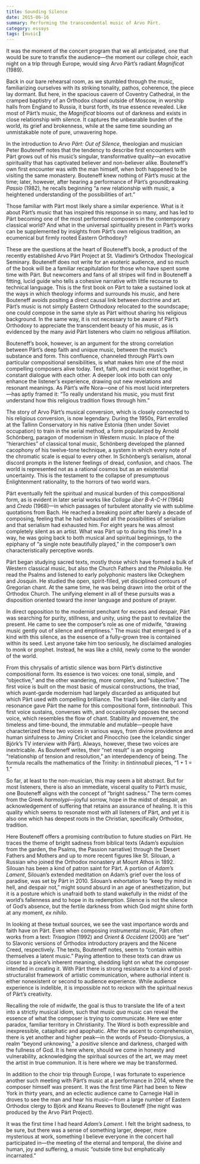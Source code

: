 ```yaml
---
title: Sounding Silence
date: 2015-06-16
summary: Performing the transcendental music of Arvo Pärt.
category: essays
tags: [music]
---
```


It was the moment of the concert program that we all anticipated, one that would be sure to transfix the audience—the moment our college choir, each night on a trip through Europe, would sing Arvo Pärt’s radiant _Magnificat_ (1989).

Back in our bare rehearsal room, as we stumbled through the music, familiarizing ourselves with its striking tonality, pathos, coherence, the piece lay dormant. But here, in the spacious cavern of Coventry Cathedral, in the cramped baptistry of an Orthodox chapel outside of Moscow, in worship halls from England to Russia, it burst forth, its true essence revealed. Like most of Pärt’s music, the _Magnificat_ blooms out of darkness and exists in close relationship with silence. It captures the unbearable burden of the world, its grief and brokenness, while at the same time sounding an unmistakable note of pure, unwavering hope.

In the introduction to _Arvo Pärt: Out of Silence_, theologian and musician Peter Bouteneff notes that the tendency to describe first encounters with Pärt grows out of his music’s singular, transformative quality—an evocative spirituality that has captivated believer and non-believer alike. Bouteneff’s own first encounter was with the man himself, when both happened to be visiting the same monastery. Bouteneff knew nothing of Pärt’s music at the time; later, however, after hearing a performance of Pärt’s groundbreaking _Passio_ (1982), he recalls beginning “a new relationship with music, a heightened understanding of the possibilities of art.”

Those familiar with Pärt most likely share a similar experience. What is it about Pärt’s music that has inspired this response in so many, and has led to Pärt becoming one of the most performed composers in the contemporary classical world? And what in the universal spirituality present in Pärt’s works can be supplemented by insights from Pärt’s own religious tradition, an ecumenical but firmly rooted Eastern Orthodoxy?

These are the questions at the heart of Bouteneff’s book, a product of the recently established Arvo Pärt Project at St. Vladimir’s Orthodox Theological Seminary. Bouteneff does not write for an esoteric audience, and so much of the book will be a familiar recapitulation for those who have spent some time with Pärt. But newcomers and fans of all stripes will find in Bouteneff a fitting, lucid guide who tells a cohesive narrative with little recourse to technical language. This is the first book on Pärt to take a sustained look at the ways in which theology informs and surrounds his music, and here Bouteneff avoids positing a direct causal link between doctrine and art. Pärt’s music is not simply Eastern Orthodoxy relocated to the soundscape; one could compose in the same style as Pärt without sharing his religious background. In the same way, it is not necessary to be aware of Pärt’s Orthodoxy to appreciate the transcendent beauty of his music, as is evidenced by the many avid Pärt listeners who claim no religious affiliation.

Bouteneff’s book, however, is an argument for the strong correlation between Pärt’s deep faith and unique music, between the music’s substance and form. This confluence, channeled through Pärt’s own particular compositional sensibilities, is what makes him one of the most compelling composers alive today. Text, faith, and music exist together, in constant dialogue with each other. A deeper look into both can only enhance the listener’s experience, drawing out new revelations and resonant meanings. As Pärt’s wife Nora—one of his most lucid interpreters—has aptly framed it: “To really understand his music, you must first understand how this religious tradition flows through him.”

The story of Arvo Pärt’s musical conversion, which is closely connected to his religious conversion, is now legendary. During the 1950s, Pärt enrolled at the Tallinn Conservatory in his native Estonia (then under Soviet occupation) to train in the serial method, a form popularized by Arnold Schönberg, paragon of modernism in Western music. In place of the “hierarchies” of classical tonal music, Schönberg developed the planned cacophony of his twelve-tone technique, a system in which every note of the chromatic scale is equal to every other. In Schönberg’s serialism, atonal discord prompts in the listener feelings of dread, confusion, and chaos. The world is represented not as a rational cosmos but as an existential uncertainty. This is the testament to the collapse of presumptuous Enlightenment rationality, to the horrors of two world wars.

Pärt eventually felt the spiritual and musical burden of this compositional form, as is evident in later serial works like _Collage über B-A-C-H_ (1964) and _Credo_ (1968)—in which passages of turbulent atonality vie with sublime quotations from Bach. He reached a breaking point after barely a decade of composing, feeling that he had exhausted all the possibilities of serialism and that serialism had exhausted him. For eight years he was almost completely silent as an artist. What was Pärt up to during this time? In a way, he was going back to both musical and spiritual beginnings, to the epiphany of “a single note beautifully played,” in the composer’s own characteristically perceptive words.

Pärt began studying sacred texts, mostly those which have formed a bulk of Western classical music, but also the Church Fathers and the _Philokalia_. He read the Psalms and listened to early polyphonic masters like Ockeghem and Josquin. He studied the open, spirit-filled, yet disciplined contours of Gregorian chant. At the same time, he was being drawn into the orbit of the Orthodox Church. The unifying element in all of these pursuits was a disposition oriented toward the inner language and posture of prayer.

In direct opposition to the modernist penchant for excess and despair, Pärt was searching for purity, stillness, and unity, using the past to revitalize the present. He came to see the composer’s role as one of midwife, “drawing music gently out of silence and emptiness.” The music that emerged is of a kind with this silence, as the essence of a fully-grown tree is contained within its seed. Lest anyone take him too seriously, he disclaimed analogies to monk or prophet. Instead, he was like a child, newly come to the wonder of the world.

From this chrysalis of artistic silence was born Pärt’s distinctive compositional form. Its essence is two voices: one tonal, simple, and “objective,” and the other wandering, more complex, and “subjective.” The first voice is built on the most basic of musical constructions, the triad, which avant-garde modernism had largely discarded as antiquated but which Pärt used with compelling brilliance. The triad’s bell-like clarity and resonance gave Pärt the name for this compositional form, _tintinnabuli_. This first voice sustains, converses with, and occasionally opposes the second voice, which resembles the flow of chant. Stability and movement, the timeless and time-bound, the immutable and mutable—people have characterized these two voices in various ways, from divine providence and human sinfulness to Jiminy Cricket and Pinocchio (see the Icelandic singer Björk’s TV interview with Pärt). Always, however, these two voices are inextricable. As Bouteneff writes, their “net result” is an ongoing “relationship of tension and resolution,” an interdependency of being. The formula recalls the mathematics of the Trinity: in _tintinnabuli_ pieces, “1 + 1 = 1.”

So far, at least to the non-musician, this may seem a bit abstract. But for most listeners, there is also an immediate, visceral quality to Pärt’s music, one Bouteneff aligns with the concept of “bright sadness.” The term comes from the Greek _harmolypi_—joyful sorrow, hope in the midst of despair, an acknowledgement of suffering that retains an assurance of healing. It is this quality which seems to resonate most with all listeners of Pärt, and yet it is also one which has deepest roots in the Christian, specifically Orthodox, tradition.

Here Bouteneff offers a promising contribution to future studies on Pärt. He traces the theme of bright sadness from biblical texts (Adam’s expulsion from the garden, the Psalms, the Passion narrative) through the Desert Fathers and Mothers and up to more recent figures like St. Silouan, a Russian who joined the Orthodox monastery at Mount Athos in 1892. Silouan has been a kind of patron saint for Pärt. A portion of _Adam’s Lament_, Silouan’s extended meditation on Adam’s grief over the loss of paradise, was set by Pärt in 2010. Silouan’s exhortation to “keep thy mind in hell, and despair not,” might sound absurd in an age of anesthetization, but it is a posture which is unafraid both to stand wakefully in the midst of the world’s fallenness and to hope in its redemption. Silence is not the silence of God’s absence, but the fertile darkness from which God might shine forth at any moment, _ex nihilo_.

In looking at these textual sources, we see the vast importance words and faith have on Pärt. Even when composing instrumental music, Pärt often works from a text: _Trisagion_ (1992) and _Orient & Occident_ (2000) are “set” to Slavonic versions of Orthodox introductory prayers and the Nicene Creed, respectively. The texts, Bouteneff notes, seem to “contain within themselves a latent music.” Paying attention to these texts can draw us closer to a piece’s inherent meaning, shedding light on what the composer intended in creating it. With Pärt there is strong resistance to a kind of post-structuralist framework of artistic communication, where authorial intent is either nonexistent or second to audience experience. While audience experience is indelible, it is impossible not to reckon with the spiritual nexus of Pärt’s creativity.

Recalling the role of midwife, the goal is thus to translate the life of a text into a strictly musical idiom, such that music _qua_ music can reveal the essence of what the composer is trying to communicate. Here we enter paradox, familiar territory in Christianity. The Word is both expressible and inexpressible, cataphatic and apophatic. After the ascent to comprehension, there is yet another and higher peak—in the words of Pseudo-Dionysius, a realm “beyond unknowing,” a _positive_ silence and darkness, charged with the fullness of God. It is here where, should we come in honesty and vulnerability, acknowledging the spiritual sources of the art, we may meet the artist in true communion. It is here where we may be transformed.

In addition to the choir trip through Europe, I was fortunate to experience another such meeting with Pärt’s music at a performance in 2014, where the composer himself was present. It was the first time Pärt had been to New York in thirty years, and an eclectic audience came to Carnegie Hall in droves to see the man and hear his music—from a large number of Eastern Orthodox clergy to Björk and Keanu Reeves to Bouteneff (the night was produced by the Arvo Pärt Project).

It was the first time I had heard _Adam’s Lament_. I felt the bright sadness, to be sure, but there was a sense of something larger, deeper, more mysterious at work, something I believe everyone in the concert hall participated in—the meeting of the eternal and temporal, the divine and human, joy and suffering, a music “outside time but emphatically incarnated.”
